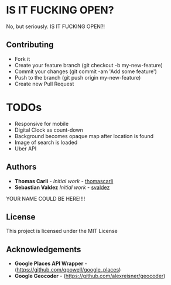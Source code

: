 # IS IT FUCKING OPEN?

No, but seriously.  IS IT FUCKING OPEN?!

## Contributing

* Fork it
* Create your feature branch (git checkout -b my-new-feature)
* Commit your changes (git commit -am 'Add some feature')
* Push to the branch (git push origin my-new-feature)
* Create new Pull Request

# TODOs

- Responsive for mobile
- Digital Clock as count-down
- Background becomes opaque map after location is found
- Image of search is loaded
- Uber API


## Authors

* **Thomas Carli** - *Initial work* - [thomascarli](https://github.com/thomascarli)
* **Sebastian Valdez** *Initial work* - [svaldez](https://github.com/interstellaridea)

YOUR NAME COULD BE HERE!!!!

## License

This project is licensed under the MIT License

## Acknowledgements

* **Google Places API Wrapper** - (https://github.com/qpowell/google_places)
* **Google Geocoder** - (https://github.com/alexreisner/geocoder)
